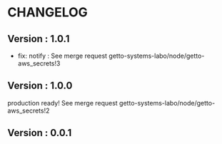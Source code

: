 # CHANGELOG

## Version : 1.0.1

- fix: notify : See merge request getto-systems-labo/node/getto-aws_secrets!3


## Version : 1.0.0

production ready! See merge request getto-systems-labo/node/getto-aws_secrets!2


## Version : 0.0.1


